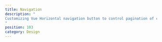 ```yaml
---
title: Navigation
description: "
Customizing Vue Horizontal navigation button to control pagination of content.
"
position: 103
category: Design
---
```


<snippet-mock-browser>
<design-navigation></design-navigation>
</snippet-mock-browser>
